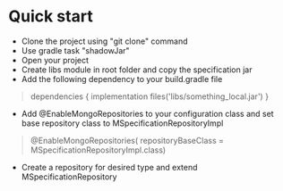 # Quick start
- Clone the project using "git clone" command
- Use gradle task "shadowJar"
- Open your project
- Create libs module in root folder and copy the specification jar 
- Add the following dependency to your build.gradle  file
>dependencies {
>     implementation files('libs/something_local.jar')
> }
>
- Add @EnableMongoRepositories to your configuration class and set base repository class to MSpecificationRepositoryImpl
>@EnableMongoRepositories(
         repositoryBaseClass = MSpecificationRepositoryImpl.class)
- Create a repository for desired type and extend MSpecificationRepository